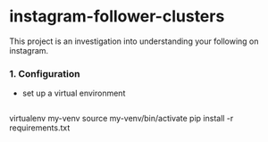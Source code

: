 # instagram-follower-clusters

This project is an investigation into understanding your following on instagram. 

### 1. Configuration 

- set up a virtual environment

> ``` 
virtualenv my-venv
source my-venv/bin/activate
pip install -r requirements.txt
```